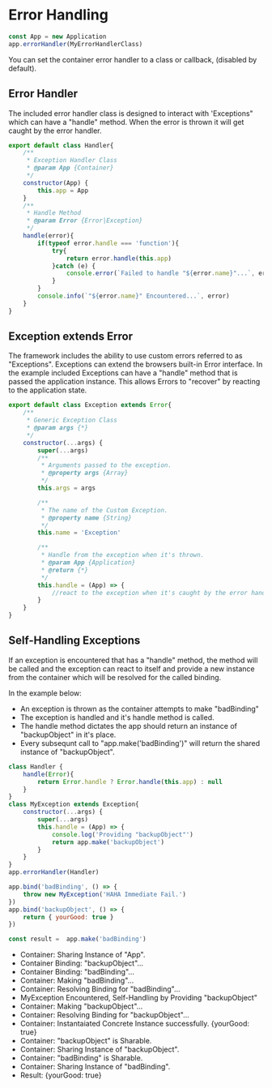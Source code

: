 # Error Handling

```javascript
const App = new Application
app.errorHandler(MyErrorHandlerClass)
```

You can set the container error handler to a class or callback, (disabled by default).

## Error Handler

The included error handler class is designed to interact with 'Exceptions" which can have a "handle" method. When 
the error is thrown it will get caught by the error handler.

```javascript
export default class Handler{
    /**
     * Exception Handler Class
     * @param App {Container}
     */
    constructor(App) {
        this.app = App
    }
    /**
     * Handle Method
     * @param Error {Error|Exception}
     */
    handle(error){
        if(typeof error.handle === 'function'){
            try{
                return error.handle(this.app)
            }catch (e) {
                console.error(`Failed to handle "${error.name}"...`, error)
            }
        }
        console.info(`"${error.name}" Encountered...`, error)
    }
}
```


## Exception extends Error

The framework includes the ability to use custom errors referred to as "Exceptions". Exceptions
can extend the browsers built-in Error interface. In the example included Exceptions
can have a "handle" method that is passed the application instance. This allows 
Errors to "recover" by reacting to the application state.

```javascript
export default class Exception extends Error{
    /**
     * Generic Exception Class
     * @param args {*}
     */
    constructor(...args) {
        super(...args)
        /**
         * Arguments passed to the exception.
         * @property args {Array}
         */
        this.args = args

        /**
         * The name of the Custom Exception.
         * @property name {String}
         */
        this.name = 'Exception'

        /**
         * Handle from the exception when it's thrown.
         * @param App {Application}
         * @return {*}
         */
        this.handle = (App) => {
        	//react to the exception when it's caught by the error handler.
        }
    }
}

```


## Self-Handling Exceptions

If an exception is encountered that has a "handle" method, the method will be called 
and the exception can react to itself and provide a new instance from the container 
which will be resolved for the called binding.

In the example below:

- An exception is thrown as the container attempts to make "badBinding"
- The exception is handled and it's handle method is called.
- The handle method dictates the app should return an instance of "backupObject" in it's place.
- Every subsequnt call to "app.make('badBinding')" will return the shared instance of "backupObject".


```javascript
class Handler {
    handle(Error){
        return Error.handle ? Error.handle(this.app) : null
    }
}
class MyException extends Exception{
    constructor(...args) {
        super(...args)
        this.handle = (App) => {
            console.log('Providing "backupObject"')
            return app.make('backupObject')
        }
    }
}
app.errorHandler(Handler)

app.bind('badBinding', () => {
	throw new MyException('HAHA Immediate Fail.')
})
app.bind('backupObject', () => { 
	return { yourGood: true } 
})

const result =  app.make('badBinding')
```


- Container: Sharing Instance of "App".
- Container Binding: "backupObject"...
- Container Binding: "badBinding"...
- Container: Making "badBinding"...
- Container: Resolving Binding for "badBinding"...
- MyException Encountered, Self-Handling by Providing "backupObject"
- Container: Making "backupObject"...
- Container: Resolving Binding for "backupObject"...
- Container: Instantaiated Concrete Instance successfully. {yourGood: true}
- Container: "backupObject" is Sharable.
- Container: Sharing Instance of "backupObject".
- Container: "badBinding" is Sharable.
- Container: Sharing Instance of "badBinding".
- Result: {yourGood: true}